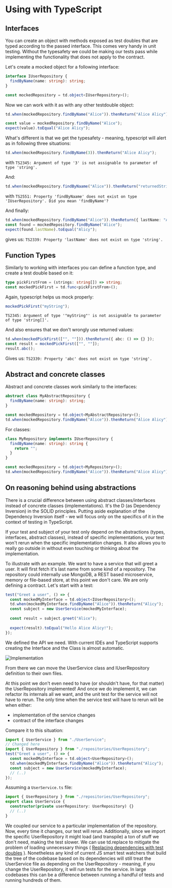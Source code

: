 # Using with TypeScript

## Interfaces

You can create an object with methods exposed as test doubles that are typed according to the passed interface. This comes very handy in unit testing. Without the typesafety we could be making our tests pass while implementing the functionality that does not apply to the contract.

Let's create a mocked object for a following interface:

```typescript
interface IUserRepository {
  findByName(name: string): string;
}

const mockedRepository = td.object<IUserRepository>();
```

Now we can work with it as with any other testdouble object:

```typescript
td.when(mockedRepository.findByName("Alice")).thenReturn("Alice Alicy");

const value = mockedRepository.findByName("Alice");
expect(value).toEqual("Alice Alicy");
```

What's different is that we get the typesafety - meaning, typescript will alert as in following three situations:

```typescript
td.when(mockedRepository.findByName(3)).thenReturn("Alice Alicy");
```

with
`TS2345: Argument of type '3' is not assignable to parameter of type 'string'.`

And:

```typescript
td.when(mockedRepository.findByNaame("Alice")).thenReturn("returnedString");
```

with
`TS2551: Property 'findByNaame' does not exist on type 'IUserRepository'. Did you mean 'findByName'?`

And finally:

```typescript
td.when(mockedRepository.findByName("Alice")).thenReturn({ lastName: "Alicy" });
const found = mockedRepository.findByName("Alice");
expect(found.lastName).toEqual("Alicy");
```

gives us: `TS2339: Property 'lastName' does not exist on type 'string'.`

## Function Types

Similarly to working with interfaces you can define a function type, and create a test double based on it:

```typescript
type pickFirstFrom = (strings: string[]) => string;
const mockedPickFirst = td.func<pickFirstFrom>();
```

Again, typescript helps us mock properly:

```typescript
mockedPickFirst("myString");
```

`TS2345: Argument of type '"myString"' is not assignable to parameter of type 'string[]'.`

And also ensures that we don't wrongly use returned values:

```typescript
td.when(mockedPickFirst(["", ""])).thenReturn({ abc: () => {} });
const result = mockedPickFirst(["", ""]);
result.abc();
```

Gives us:
`TS2339: Property 'abc' does not exist on type 'string'.`

## Abstract and concrete classes

Abstract and concrete classes work similarly to the interfaces:

```typescript
abstract class MyAbstractRepository {
  findByName(name: string): string;
}

const mockedRepository = td.object<MyAbstractRepository>();
td.when(mockedRepository.findByName("Alice")).thenReturn("Alice Alicy");
```

For classes:

```typescript
class MyRepository implements IUserRepository {
  findByName(name: string): string {
    return "";
  }
}

const mockedRepository = td.object<MyRepository>();
td.when(mockedRepository.findByName("Alice")).thenReturn("Alice Alicy");
```

## On reasoning behind using abstractions

There is a crucial difference between using abstract classes/interfaces instead of concrete classes (implementations). 
It's the D (as Dependency Inversion) in the SOLID principles. 
Putting aside explanation of the Dependency Inversion itself - we will focus only on the specifics of it in the context of testing in TypeScript.
  
If your test and subject of your test only depend on the abstractions (types, interfaces, abstract classes), instead of specific implementations, your test won't rerun when the specific implementation changes. It also allows you to really go outside in without even touching or thinking about the implementation. 

To illustrate with an example. We want to have a service that will greet a user. It will first fetch it's last name from some kind of a repository. The repository could internally use MongoDB, a REST based microservice, memory or file-based store, at this point we don't care. We are only defining a contract. Let's start with a test:

```typescript
test("Greet a user", () => {
  const mockedMyInterface = td.object<IUserRepository>();
  td.when(mockedMyInterface.findByName("Alice")).thenReturn("Alicy");
  const subject = new UserService(mockedMyInterface);
  
  const result = subject.greet("Alice");
  
  expect(result).toEqual("Hello Alice Alicy!");
});
```

We defined the API we need. With current IDEs and TypeScript supports creating the Interface and the Class is almost automatic.

![Implementation](http://g.recordit.co/ezNnNi6oEH.gif)

From there we can move the UserService class and IUserRepository definition to their own files.

At this point we don't even need to have (or shouldn't have, for that matter) the UserRepository implemented!
And once we do implement it, we can refactor its internals all we want, and the unit test for the service will not have to rerun. The only time when the service test will have to rerun will be when either: 
- implementation of the service changes
- contract of the interface changes

Compare it to this situation:

```typescript
import { UserService } from "./UserService";
// Changed here
import { UserRepository } from "./repositories/UserRepository";
test("Greet a user", () => {
  const mockedMyInterface = td.object<UserRepository>();
  td.when(mockedMyInterface.findByName("Alice")).thenReturn("Alicy");
  const subject = new UserService(mockedMyInterface);
  // (..)
});
```

Assuming a `UserService.ts` file:

```typescript
import { UserRepository } from "./repositories/UserRepository";
export class UserService {
  constructor(private userRepository: UserRepository) {}
  // (..)
}
```

We coupled our service to a particular implementation of the repository. Now, every time it changes, our test will rerun. Additionally, since we import the specific UserRepository it might load (and transpile) a ton of stuff we don't need, making the test slower. 
We can use td.replace to mitigate the problem of loading unnecessary things ( [Replacing dependencies with test doubles](7-replacing-dependencies.md#replacing-real-dependencies-with-test-doubles) ). Nonetheless any kind of current JS smart test watchers that build the tree of the codebase based on its dependencies will still treat the UserService file as depending on the UserRepository - meaning, if you change the UserRepository, it will run tests for the service. In large codebases this can be a difference between running a handful of tests and running hundreds of them. 
